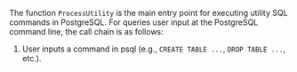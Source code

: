 The function `ProcessUtility` is the main entry point for executing utility SQL commands in PostgreSQL. For queries user input at the PostgreSQL command line, the call chain is as follows:

1. User inputs a command in psql (e.g., `CREATE TABLE ...`, `DROP TABLE ...`, etc.).